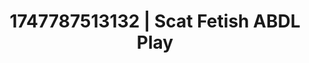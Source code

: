 ---
categories:
- Midnight fantasy
- Sex Olympics
- Sensory play
- Delirious pleasure
- Modest MILF
image: /assets/images/1747787513132.webp
layout: post
seo:
  description: Featured content with artistic ABDL Play, Scat Fetish. HD images available.
  keywords: ABDL Play, Scat Fetish
  og_image: /assets/images/1747787513132.webp
  schema_type: VisualArtwork
tags:
- ABDL Play
- '#1747787513132'
- Scat Fetish
title: 1747787513132 | Scat Fetish ABDL Play
---